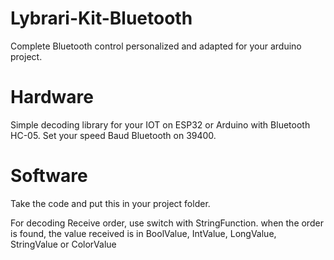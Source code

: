 # Lybrari-Kit-Bluetooth
Complete Bluetooth control personalized and adapted for your arduino project.

# Hardware
Simple decoding library for your IOT on ESP32 or Arduino with Bluetooth HC-05.
Set your speed Baud Bluetooth on 39400.

# Software
Take the code and put this in your project folder.

For decoding Receive order, use switch with StringFunction.
when the order is found, the value received is in BoolValue, IntValue, LongValue, StringValue or ColorValue




 
